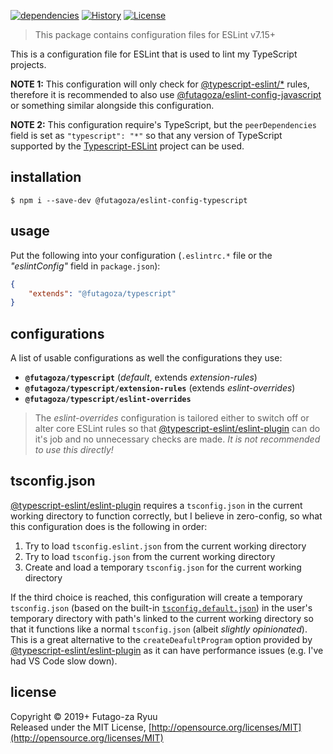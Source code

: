 [![dependencies](https://img.shields.io/david/futagoza/eslint-config-futagozaryuu.svg?path=packages/@futagoza/eslint-config-typescript)](https://david-dm.org/futagoza/eslint-config-futagozaryuu?path=packages/@futagoza/eslint-config-typescript)
[![History](https://img.shields.io/badge/history-CHANGELOG.md-orange.svg)](https://github.com/futagoza/eslint-config-futagozaryuu/blob/master/CHANGELOG.md)
[![License](https://img.shields.io/badge/license-mit-blue.svg)](https://opensource.org/licenses/MIT)

> This package contains configuration files for ESLint v7.15+<br>

This is a configuration file for ESLint that is used to lint my TypeScript projects.

**NOTE 1:** This configuration will only check for [@typescript-eslint/*][TETE] rules, therefore it is recommended to also use [@futagoza/eslint-config-javascript][ECJ] or something similar alongside this configuration.

**NOTE 2:** This configuration require's TypeScript, but the `peerDependencies` field is set as `"typescript": "*"` so that any version of TypeScript supported by the [Typescript-ESLint][TETE] project can be used.

## installation

```console
$ npm i --save-dev @futagoza/eslint-config-typescript
```

## usage

Put the following into your configuration (`.eslintrc.*` file or the _"eslintConfig"_ field in `package.json`):

```json
{
    "extends": "@futagoza/typescript"
}
```

## configurations

A list of usable configurations as well the configurations they use:

- __`@futagoza/typescript`__ (_default_, extends _extension-rules_)
- __`@futagoza/typescript/extension-rules`__ (extends _eslint-overrides_)
- __`@futagoza/typescript/eslint-overrides`__

> The _eslint-overrides_ configuration is tailored either to switch off or alter core ESLint rules so that [@typescript-eslint/eslint-plugin][TETE] can do it's job and no unnecessary checks are made. _It is not recommended to use this directly!_

## tsconfig.json

[@typescript-eslint/eslint-plugin][TETE] requires a `tsconfig.json` in the current working directory to function correctly, but I believe in zero-config, so what this configuration does is the following in order:

1. Try to load `tsconfig.eslint.json` from the current working directory
2. Try to load `tsconfig.json` from the current working directory
3. Create and load a temporary `tsconfig.json` for the current working directory

If the third choice is reached, this configuration will create a temporary `tsconfig.json` (based on the built-in [`tsconfig.default.json`][CONFIG]) in the user's temporary directory with path's linked to the current working directory so that it functions like a normal `tsconfig.json` (albeit _slightly opinionated_). This is a great alternative to the `createDeafultProgram` option provided by [@typescript-eslint/eslint-plugin][TETE] as it can have performance issues (e.g. I've had VS Code slow down).

[TETE]: https://github.com/typescript-eslint/typescript-eslint
[ECJ]: https://www.npmjs.com/package/@futagoza/eslint-config-javascript
[CONFIG]: https://github.com/futagoza/eslint-config-futagozaryuu/blob/master/packages/%40futagoza/eslint-config-typescript/internal/tsconfig.default.json

## license

Copyright © 2019+ Futago-za Ryuu<br>
Released under the MIT License, [http://opensource.org/licenses/MIT](http://opensource.org/licenses/MIT)
